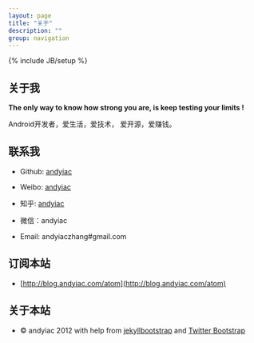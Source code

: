 ```yaml
---
layout: page
title: "关于"
description: ""
group: navigation
---
```

{% include JB/setup %}

## 关于我

**The only way to know how strong you are, is keep testing your limits !**

Android开发者，爱生活，爱技术， 爱开源，爱赚钱。

## 联系我

* Github: [andyiac](https://github.com/andyiac)

* Weibo: [andyiac](http://weibo.com/andyiac)

* 知乎: [andyiac](http://www.zhihu.com/people/andyiac)

* 微信：andyiac

* Email: andyiaczhang#gmail.com

## 订阅本站

* [http://blog.andyiac.com/atom](http://blog.andyiac.com/atom)

## 关于本站

* © andyiac 2012 with help from [jekyllbootstrap](http://jekyllbootstrap.com) and [Twitter Bootstrap](http://twitter.github.com/bootstrap/)




       
